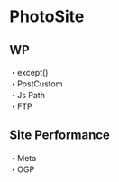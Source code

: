 # PhotoSite  

## WP  
・except()          　　                                                          
・PostCustom  
・Js Path  
・FTP

## Site Performance
・Meta  
・OGP
